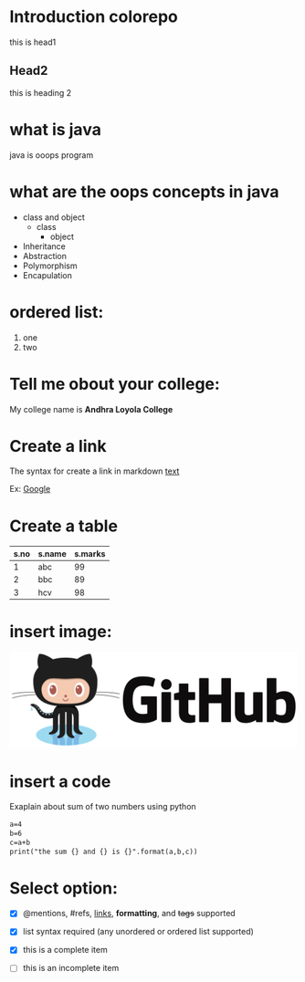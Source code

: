 # Introduction colorepo 
this is head1

## Head2
this is heading 2

# what is java
java is ooops program

# what are the oops concepts in java
* class and object
  * class
    * object
* Inheritance
* Abstraction
* Polymorphism
* Encapulation

# ordered list:
1. one
2. two

# Tell me obout your college:
My college name is **Andhra Loyola College**

# Create a link
The syntax for create a link in markdown [text](url)

Ex: [Google](https://www.google.com)

# Create a table
s.no|s.name|s.marks
----|-----|-------
1|abc|99
2|bbc|89
3|hcv|98


# insert image:
![alt myimg](gitimg.png)


# insert a code
Exaplain about sum of two numbers using python

    a=4
    b=6
    c=a+b
    print("the sum {} and {} is {}".format(a,b,c))


# Select option:
- [x] @mentions, #refs, [links](), **formatting**, and <del>tags</del> supported
- [x] list syntax required (any unordered or ordered list supported)
- [x] this is a complete item
- [ ] this is an incomplete item



